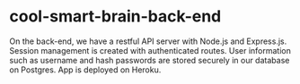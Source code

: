 # cool-smart-brain-back-end
On the back-end, we have a restful API server with Node.js and Express.js. Session management is created with authenticated routes. User information such as username and hash passwords are stored securely in our database on Postgres. App is deployed on Heroku.
